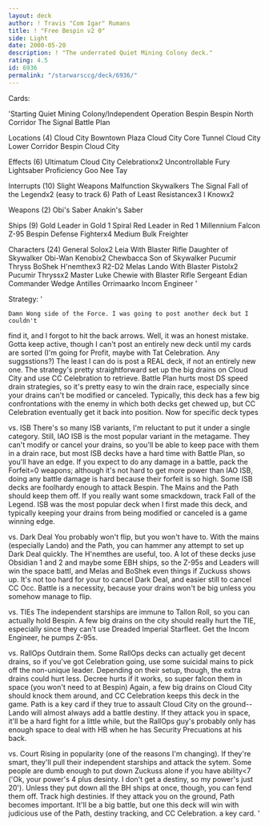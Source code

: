 ```yaml
---
layout: deck
author: ! Travis "Com Igar" Rumans
title: ! "Free Bespin v2 0"
side: Light
date: 2000-05-20
description: ! "The underrated Quiet Mining Colony deck."
rating: 4.5
id: 6936
permalink: "/starwarsccg/deck/6936/"
---
```

Cards: 

'Starting
Quiet Mining Colony/Independent Operation
Bespin
Bespin North Corridor
The Signal
Battle Plan

Locations (4)
Cloud City Bowntown Plaza
Cloud City Core Tunnel
Cloud City Lower Corridor
Bespin Cloud City

Effects (6)
Ultimatum
Cloud City Celebrationx2
Uncontrollable Fury
Lightsaber Proficiency
Goo Nee Tay

Interrupts (10)
Slight Weapons Malfunction
Skywalkers
The Signal
Fall of the Legendx2 (easy to track 6)
Path of Least Resistancex3
I Knowx2

Weapons (2)
Obi's Saber
Anakin's Saber

Ships (9)
Gold Leader in Gold 1
Spiral
Red Leader in Red 1
Millennium Falcon
Z-95 Bespin Defense Fighterx4
Medium Bulk Freighter

Characters (24)
General Solox2
Leia With Blaster Rifle
Daughter of Skywalker
Obi-Wan Kenobix2
Chewbacca
Son of Skywalker
Pucumir Thryss
BoShek
H'nemthex3
R2-D2
Melas
Lando With Blaster Pistolx2
Pucumir Thryssx2
Master Luke
Chewie with Blaster Rifle
Sergeant Edian
Commander Wedge Antilles
Orrimaarko
Incom Engineer
'

Strategy: '

	Damn Wong side of the Force. I was going to post another deck but I couldn't
find it, and I forgot to hit the back arrows. Well, it was an honest mistake.
		Gotta keep active, though I can't post an entirely
new deck until my cards are sorted (I'm going for Profit, maybe with
Tat Celebration. Any suggsstions?) The least I can do is post a REAL deck,
if not an entirely new one.
	The strategy's pretty straightforward set up the big drains on
Cloud City and use CC Celebration to retrieve. Battle Plan hurts most
DS speed drain strategies, so it's pretty easy to win the drain race,
especially since your drains can't be modified or canceled. Typically,
this deck has a few big confrontations with the enemy in which both decks
get chewed up, but CC Celebration eventually get it back into position.
	Now for specific deck types

vs. ISB
	There's so many ISB variants, I'm reluctant to put it under a single
category. Still, IAO ISB is the most popular variant in the metagame.
They can't modify or cancel your drains, so you'll be able to keep pace
with them in a drain race, but most ISB decks have a hard time with
Battle Plan, so you'll have an edge. If you expect to do any damage in
a battle, pack the Forfeit=0 weapons; although it's not hard to get more
power than IAO ISB, doing any battle damage is hard because their forfeit is so
high.
	Some ISB decks are foolhardy enough to attack Bespin. The Mains and the Path
should keep them off. If you really want some smackdown, track Fall of the Legend.
	ISB was the most popular deck when I first made this deck, and typically
keeping your drains from being modified or canceled is a game winning
edge.

vs. Dark Deal
	You probably won't flip, but you won't have to. With the mains (especially Lando)
and the Path, you can hammer any attempt to set up Dark Deal quickly. The H'nemthes
are useful, too. A lot of these decks juse Obsidian 1 and 2 and maybe some EBH ships,
so the Z-95s and Leaders will win the space battl, and Melas and BoShek even things
if Zuckuss shows up.
	It's not too hard for your to cancel Dark Deal, and easier still to cancel CC Occ.
Battle is a necessity, because your drains won't be big unless you somehow manage to flip.

vs. TIEs
	The independent starships are immune to Tallon Roll, so you can actually hold Bespin.
A few big drains on the city should really hurt the TIE, especially since they can't use
Dreaded Imperial Starfleet.
	Get the Incom Engineer, he pumps Z-95s.

vs. RallOps
	Outdrain them. Some RallOps decks can actually get decent drains, so if you've got
Celebration going, use some suicidal mains to pick off the non-unique leader. Depending
on their setup, though, the extra drains could hurt less.
	Decree hurts if it works, so super falcon them in space (you won't need to at Bespin)
Again, a few big drains on Cloud City should knock them around, and CC Celebration keeps
this deck in the game. Path is a key card if they true to assault Cloud City on the ground--
Lando will almost always add a battle destiny. If they attack you in space, it'll be a hard fight for
a little while, but the RallOps guy's probably only has enough space to deal with HB when he has
Security Precuations at his back.

vs. Court
	Rising in popularity (one of the reasons I'm changing).
	If they're smart, they'll pull their independent starships and attack the sytem.
Some people are dumb enough to put down Zuckuss alone if you have ability<7 ('Ok, your power's
4 plus desinty. I don't get a destiny, so my power's just 20'). Unless they put down all
the BH ships at once, though, you can fend them off. Track high destinies.
	 If they attack you on the ground, Path becomes important. It'll be a big battle, but one
this deck will win with judicious use of the Path, destiny tracking, and CC Celebration.
a key card.  '
